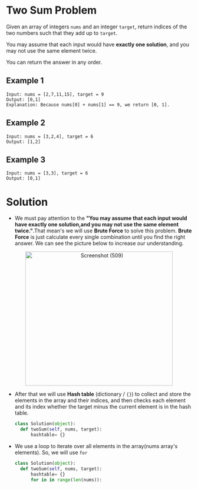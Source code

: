 # Two Sum Problem

Given an array of integers ```nums``` and an integer ```target```, return indices of the two numbers such that they add up to ```target```.

You may assume that each input would have **exactly one solution**, and you may not use the same element twice.

You can return the answer in any order.

## Example 1

```
Input: nums = [2,7,11,15], target = 9
Output: [0,1]
Explanation: Because nums[0] + nums[1] == 9, we return [0, 1].
```

## Example 2

```
Input: nums = [3,2,4], target = 6
Output: [1,2]
```
                     
## Example 3

```
Input: nums = [3,3], target = 6
Output: [0,1]
```





# Solution

- We must pay attention to the **"You may assume that each input would have exactly one solution,and you may not use the same element twice."**.That mean's we will use **Brute Force** to solve this problem. 
**Brute Force** is just calculate every single combination until you find the right answer. We can see the picture below to increase our understanding.
<p align="center">
 <img src="https://live.staticflickr.com/65535/52683214573_8e2f41bc1c_w.jpg" width="400" height="363" alt="Screenshot (509)">
</p>

- After that we will use **Hash table** (dictionary / ```{}```) to collect and store the elements in the array and their indices, and then checks each element and its index whether the target minus the current element is in the hash table.

  ```python
  class Solution(object):
    def twoSum(self, nums, target):
        hashtable= {}
  ```

- We use a loop to iterate over all elements in the array(nums array's elements). So, we will use ```for```

  ```python
  class Solution(object):
    def twoSum(self, nums, target):
        hashtable= {}
        for in in range(len(nums)):
  ```
  
  
  
  
  
  
  
  
  
  
  
  
  
